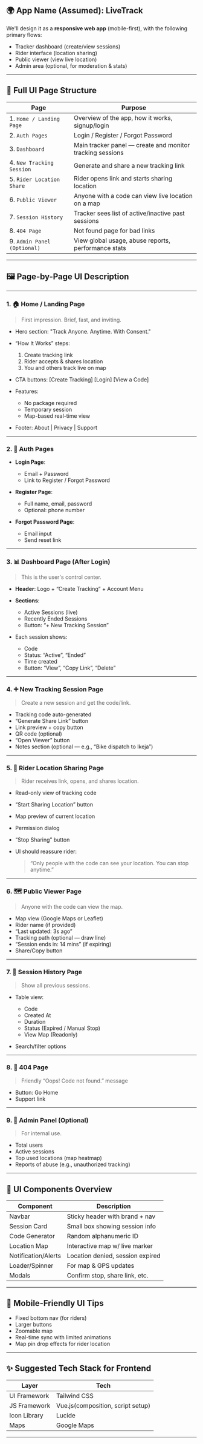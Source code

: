 ## 🌍 App Name (Assumed): **LiveTrack**

We'll design it as a **responsive web app** (mobile-first), with the following primary flows:

* Tracker dashboard (create/view sessions)
* Rider interface (location sharing)
* Public viewer (view live location)
* Admin area (optional, for moderation & stats)

---

## 📄 Full UI Page Structure

| Page                        | Purpose                                                   |
| --------------------------- | --------------------------------------------------------- |
| 1. `Home / Landing Page`    | Overview of the app, how it works, signup/login           |
| 2. `Auth Pages`             | Login / Register / Forgot Password                        |
| 3. `Dashboard`              | Main tracker panel — create and monitor tracking sessions |
| 4. `New Tracking Session`   | Generate and share a new tracking link                    |
| 5. `Rider Location Share`   | Rider opens link and starts sharing location              |
| 6. `Public Viewer`          | Anyone with a code can view live location on a map        |
| 7. `Session History`        | Tracker sees list of active/inactive past sessions        |
| 8. `404 Page`               | Not found page for bad links                              |
| 9. `Admin Panel (Optional)` | View global usage, abuse reports, performance stats       |

---

## 🖼️ Page-by-Page UI Description

---

### 1. **🏠 Home / Landing Page**

> First impression. Brief, fast, and inviting.

* Hero section: "Track Anyone. Anytime. With Consent."
* “How It Works” steps:

  1. Create tracking link
  2. Rider accepts & shares location
  3. You and others track live on map
* CTA buttons: \[Create Tracking] \[Login] \[View a Code]
* Features:

  * No package required
  * Temporary session
  * Map-based real-time view
* Footer: About | Privacy | Support

---

### 2. **🔐 Auth Pages**

* **Login Page**:

  * Email + Password
  * Link to Register / Forgot Password

* **Register Page**:

  * Full name, email, password
  * Optional: phone number

* **Forgot Password Page**:

  * Email input
  * Send reset link

---

### 3. **📊 Dashboard Page (After Login)**

> This is the user's control center.

* **Header**: Logo + “Create Tracking” + Account Menu
* **Sections**:

  * Active Sessions (live)
  * Recently Ended Sessions
  * Button: “+ New Tracking Session”
* Each session shows:

  * Code
  * Status: “Active”, “Ended”
  * Time created
  * Button: “View”, “Copy Link”, “Delete”

---

### 4. **➕ New Tracking Session Page**

> Create a new session and get the code/link.

* Tracking code auto-generated
* “Generate Share Link” button
* Link preview + copy button
* QR code (optional)
* “Open Viewer” button
* Notes section (optional — e.g., “Bike dispatch to Ikeja”)

---

### 5. **📍 Rider Location Sharing Page**

> Rider receives link, opens, and shares location.

* Read-only view of tracking code
* “Start Sharing Location” button
* Map preview of current location
* Permission dialog
* “Stop Sharing” button
* UI should reassure rider:

  > “Only people with the code can see your location. You can stop anytime.”

---

### 6. **🗺️ Public Viewer Page**

> Anyone with the code can view the map.

* Map view (Google Maps or Leaflet)
* Rider name (if provided)
* “Last updated: 3s ago”
* Tracking path (optional — draw line)
* “Session ends in: 14 mins” (if expiring)
* Share/Copy button

---

### 7. **📁 Session History Page**

> Show all previous sessions.

* Table view:

  * Code
  * Created At
  * Duration
  * Status (Expired / Manual Stop)
  * View Map (Readonly)
* Search/filter options

---

### 8. **🚫 404 Page**

> Friendly “Oops! Code not found.” message

* Button: Go Home
* Support link

---

### 9. **🔧 Admin Panel (Optional)**

> For internal use.

* Total users
* Active sessions
* Top used locations (map heatmap)
* Reports of abuse (e.g., unauthorized tracking)

---

## 🧱 UI Components Overview

| Component           | Description                      |
| ------------------- | -------------------------------- |
| Navbar              | Sticky header with brand + nav   |
| Session Card        | Small box showing session info   |
| Code Generator      | Random alphanumeric ID           |
| Location Map        | Interactive map w/ live marker   |
| Notification/Alerts | Location denied, session expired |
| Loader/Spinner      | For map & GPS updates            |
| Modals              | Confirm stop, share link, etc.   |

---

## 📱 Mobile-Friendly UI Tips

* Fixed bottom nav (for riders)
* Larger buttons
* Zoomable map
* Real-time sync with limited animations
* Map pin drop effects for rider location

---

## ✨ Suggested Tech Stack for Frontend

| Layer        | Tech                                         |
| ------------ | -------------------------------------------- |
| UI Framework | Tailwind CSS                                 |
| JS Framework | Vue.js(composition, script setup)            |
| Icon Library | Lucide                                       |
| Maps         | Google Maps                                  |

---
